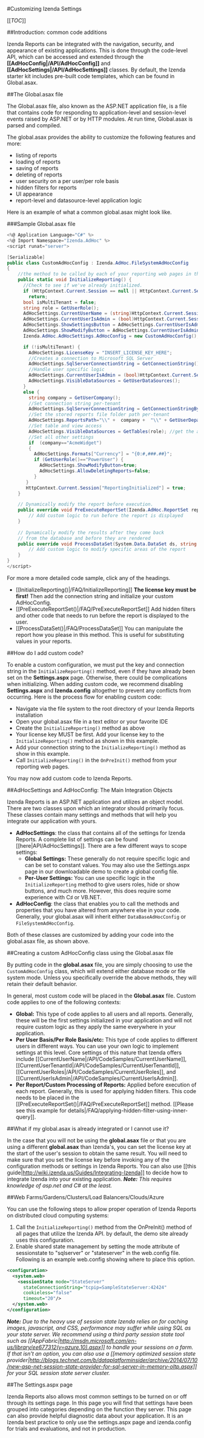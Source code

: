 #Customizing Izenda Settings

[[_TOC_]]

##Introduction: common code additions

Izenda Reports can be integrated with the navigation, security, and appearance of existing applications. This is done through the code-level API, which can be accessed and extended through the **[[AdHocConfig|/API/AdHocConfig]]** and **[[AdHocSettings|/API/AdHocSettings]]** classes. By default, the Izenda starter kit includes pre-built code templates, which can be found in Global.asax.

##The Global.asax file

The Global.asax file, also known as the ASP.NET application file, is a file that contains code for responding to application-level and session-level events raised by ASP.NET or by HTTP modules. At run time, Global.asax is parsed and compiled.

The global.asax provides the ability to customize the following features and more:

* listing of reports
* loading of reports
* saving of reports
* deleting of reports
* user security on a per user/per role basis
* hidden filters for reports
* UI appearance
* report-level and datasource-level application logic

Here is an example of what a common global.asax might look like. 

###Sample Global.asax file

``` c#
<%@ Application Language="C#" %>
<%@ Import Namespace="Izenda.AdHoc" %>
<script runat="server">

[Serializable]
public class CustomAdHocConfig : Izenda.AdHoc.FileSystemAdHocConfig
{
    //the method to be called by each of your reporting web pages in the OnPreInit() method. This will instantiate Izenda reports throughout your reporting application.
    public static void InitializeReporting() {
      //Check to see if we've already initialized.
      if (HttpContext.Current.Session == null || HttpContext.Current.Session["ReportingInitialized"] != null)
        return;
      bool isMultiTenant = false;
      string role = GetUserRole();
      AdHocSettings.CurrentUserName = (string)HttpContext.Current.Session["UserName"]; //Assumes the authenticated username is stored in a session variable
      AdHocSettings.CurrentUserIsAdmin = (bool)HttpContext.Current.Session["IsAdmin"]; //Assumes the authenticated user's admin status is stored in a session variable
      AdHocSettings.ShowSettingsButton = AdHocSettings.CurrentUserIsAdmin;
      AdHocSettings.ShowModifyButton = AdHocSettings.CurrentUserIsAdmin;
      Izenda.AdHoc.AdHocSettings.AdHocConfig = new CustomAdHocConfig();

      if (!isMultiTenant) {
        AdHocSettings.LicenseKey = "INSERT_LICENSE_KEY_HERE";
        //Creates a connection to Microsoft SQL Server
        AdHocSettings.SqlServerConnectionString = GetConnectionString();
        //Handle user specific logic
        AdHocSettings.CurrentUserIsAdmin = (bool)HttpContext.Current.Session
        AdHocSettings.VisibleDataSources = GetUserDataSources();
      }
      else {
        string company = GetUserCompany();
        //Set connection string per-tenant
        AdHocSettings.SqlServerConnectionString = GetConnectionStringByCompany(company);
        //Set the stored reports file folder path per-tenant
        AdHocSettings.ReportsPath="\\" +  company +  "\\" + GetUserDepartment(AdHocSettings.CurrentUserName);
        //Set table and view access
        AdHocSettings.VisibleDataSources = GetTables(role); //get the allowed datasources based on role
        //Set all other settings
        if  (company=="AcmeWidget")
        {
          AdHocSettings.Formats["Currency"] = "{0:#,###.##}";
          if (GetUserRole()=="PowerUser") {
            AdHocSettings.ShowModifyButton=true;
            AdHocSettings.AllowDeletingReports=false; 
          }
       }
       HttpContext.Current.Session["ReportingInitialized"] = true;
    }

    // Dynamically modify the report before execution. 
    public override void PreExecuteReportSet(Izenda.AdHoc.ReportSet reportSet) {
        // Add custom logic to run before the report is displayed     
    }
	
    // Dynamically modify the results after they come back 
    // from the database and before they are rendered
    public override void ProcessDataSet(System.Data.DataSet ds, string reportPart) {
        // Add custom logic to modify specific areas of the report
    }
}
</script>
```

For more a more detailed code sample, click any of the headings.

  * [[InitializeReporting()|/FAQ/InitializeReporting]] **The license key must be first!** Then add the connection string and initialize your custom AdHocConfig.
  * [[PreExecuteReportSet()|/FAQ/PreExecuteReportSet]] Add hidden filters and other code that needs to run before the report is displayed to the user.
  * [[ProcessDataSet()|/FAQ/ProcessDataSet]] You can manipulate the report how you please in this method. This is useful for substituting values in your reports.

##How do I add custom code?

To enable a custom configuration, we must put the key and connection string in the ``InitializeReporting()`` method, even if they have already been set on the **Settings.aspx** page. Otherwise, there could be complications when initializing. When adding custom code, we recommend disabling **Settings.aspx** and **Izenda.config** altogether to prevent any conflicts from occurring. Here is the process flow for enabling custom code: 

  * Navigate via the file system to the root directory of your Izenda Reports installation
  * Open your global.asax file in a text editor or your favorite IDE
  * Create the ``InitializeReporting()`` method as above
  * Your license key MUST be first. Add your license key to the ``InitializeReporting()`` method as shown in this example.
  * Add your connection string to the ``InitializeReporting()`` method as show in this example.
  * Call ``InitializeReporting()`` in the ``OnPreInit()`` method from your reporting web pages.

You may now add custom code to Izenda Reports.

##AdHocSettings and AdHocConfig: The Main Integration Objects

Izenda Reports is an ASP.NET application and utilizes an object model. There are two classes upon which an integrator should primarily focus. These classes contain many settings and methods that will help you integrate our application with yours.

* **AdHocSettings**: the class that contains all of the settings for Izenda Reports. A complete list of settings can be found [[here|API/AdHocSettings]]. There are a few different ways to scope settings:
    * **Global Settings:** These generally do not require specific logic and can be set to constant values. You may also use the Settings.aspx page in our downloadable demo to create a global config file.
    * **Per-User Settings:** You can use specific logic in the ``InitializeReporting`` method to give users roles, hide or show buttons, and much more. However, this does require some experience with C♯ or VB.NET.
* **AdHocConfig**: the class that enables you to call the methods and properties that you have altered from anywhere else in your code. Generally, your global.asax will inherit either ``DataBaseAdHocConfig`` or ``FileSystemAdHocConfig``.

Both of these classes are customized by adding your code into the global.asax file, as shown above.

##Creating a custom AdHocConfig class using the Global.asax file

By putting code in the **global.asax** file, you are simply choosing to use the ``CustomAdHocConfig`` class, which will extend either database mode or file system mode. Unless you specifically override the above methods, they will retain their default behavior.

In general, most custom code will be placed in the **Global.asax** file. Custom code applies to one of the following contexts:

  * **Global:** This type of code applies to all users and all reports. Generally, these will be the first settings initialized in your application and will not require custom logic as they apply the same everywhere in your application. 
  * **Per User Basis/Per Role Basis/etc:** This type of code applies to different users in different ways. You can use your own logic to implement settings at this level. Core settings of this nature that Izenda offers include [[CurrentUserName|/API/CodeSamples/CurrentUserName]], [[CurrentUserTenantId|/API/CodeSamples/CurrentUserTenantId]], [[CurrentUserRoles|/API/CodeSamples/CurrentUserRoles]], and [[CurrentUserIsAdmin|/API/CodeSamples/CurrentUserIsAdmin]].
  * **Per Report/Custom Processing of Reports:** Applied before execution of each report. Generally, this is used for applying hidden filters. This code needs to be placed in the [[PreExecuteReportSet()|/FAQ/PreExecuteReportSet]] method. [[Please see this example for details|/FAQ/applying-hidden-filter-using-inner-query]].

##What if my global.asax is already integrated or I cannot use it?

In the case that you will not be using the **global.asax** file or that you are using a different **global.asax** than Izenda's, you can set the license key at the start of the user's session to obtain the same result. You will need to make sure that you set the license key before invoking any of the configuration methods or settings in Izenda Reports. You can also use [[this guide|http://wiki.izenda.us/Guides/Integrating-Izenda]] to decide how to integrate Izenda into your existing application. _**Note:** This requires knowledge of asp.net and C# at the least._

##Web Farms/Gardens/Clusters/Load Balancers/Clouds/Azure

You can use the following steps to allow proper operation of Izenda Reports on distributed cloud computing systems:

1. Call the ``InitializeReporting()`` method from the OnPreInit() method of all pages that utilize the Izenda API. by default, the demo site already uses this configuration.
2. Enable shared state management by setting the mode attribute of sessionstate to "sqlserver" or "stateserver" in the web.config file. Following is an example web.config showing where to place this option.

```xml
<configuration>
  <system.web>
    <sessionState mode="StateServer"
      stateConnectionString="tcpip=SampleStateServer:42424"
      cookieless="false"
      timeout="20"/>
  </system.web>
</configuration>
```

_**Note:** Due to the heavy use of session state Izenda relies on for caching images, javascript, and CSS, performance may suffer while using SQL as your state server. We recommend using a third party session state tool such as [[AppFabric|http://msdn.microsoft.com/en-us/library/ee677312(v=azure.10).aspx]] to handle your sessions on a farm. If that isn't an option, you can also use a [[memory optimized session state provider|http://blogs.technet.com/b/dataplatforminsider/archive/2014/07/10/new-asp-net-session-state-provider-for-sql-server-in-memory-oltp.aspx]] for your SQL session state server cluster._

##The Settings.aspx page

Izenda Reports also allows most common settings to be turned on or off through its settings page. In this page you will find that settings have been grouped into categories depending on the function they server. This page can also provide helpful diagnostic data about your application. It is an Izenda best practice to only use the settings.aspx page and izenda.config for trials and evaluations, and not in production.